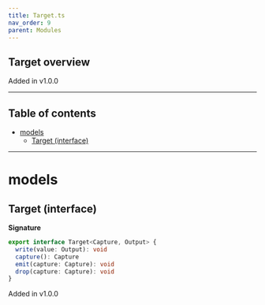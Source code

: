 ```yaml
---
title: Target.ts
nav_order: 9
parent: Modules
---
```


## Target overview

Added in v1.0.0

---

<h2 class="text-delta">Table of contents</h2>

- [models](#models)
  - [Target (interface)](#target-interface)

---

# models

## Target (interface)

**Signature**

```ts
export interface Target<Capture, Output> {
  write(value: Output): void
  capture(): Capture
  emit(capture: Capture): void
  drop(capture: Capture): void
}
```

Added in v1.0.0
